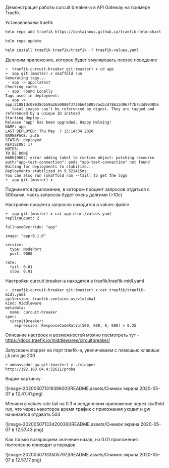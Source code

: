 Демонстрация работы curcuit breaker-а в API Gateway на примере Traefik 


Устанавливаем traefik

```bash
helm repo add traefik https://containous.github.io/traefik-helm-chart
```

```bash
helm repo update
```

```bash
helm install traefik traefik/traefik -f traefik-values.yaml
```

Деплоим приложение, которое будет эмулировать плохое поведение

```
➜  traefik-curcuit-breaker git:(master) ✗ cd app
➜  app git:(master) ✗ skaffold run
Generating tags...
 - app -> app:latest
Checking cache...
 - app: Found Locally
Tags used in deployment:
 - app -> app:21881dc08938db59a2650080f3720b6460057acb3d78613d967f7b753d9040b6
   local images can't be referenced by digest. They are tagged and referenced by a unique ID instead
Starting deploy...
Release "app" has been upgraded. Happy Helming!
NAME: app
LAST DEPLOYED: Thu May  7 13:14:04 2020
NAMESPACE: auth
STATUS: deployed
REVISION: 17
NOTES:
TO BE DONE
WARN[0002] error adding label to runtime object: patching resource auth/"app-test-connection": pods "app-test-connection" not found
Waiting for deployments to stabilize...
Deployments stabilized in 9.521415ms
You can also run [skaffold run --tail] to get the logs
➜  app git:(master) ✗
```

Поднимется приложение, в котором процент запросов отдаться с 500ками, часть запросов будет очень долгими (>10c)

Настройки процента запросов находится в values-файле 

```
➜  app git:(master) ✗ cat app-chart/values.yaml
replicaCount: 2

fullnameOverride: "app"

image: "app:0.1.0"

service:
  type: NodePort
  port: 9000

rate:
  fail: 0.01
  slow: 0.01
```



Настройки сurcuit breaker-а находятся в traefik/traefik-midl.yaml

```
➜  traefik-curcuit-breaker git:(master) ✗ cat traefik/traefik-midl.yaml
apiVersion: traefik.containo.us/v1alpha1
kind: Middleware
metadata:
  name: curcuit-breaker
spec:
  circuitBreaker:
    expression: ResponseCodeRatio(500, 600, 0, 600) > 0.25
```

Описание настроек и возможностей можно посмотреть тут - https://docs.traefik.io/middlewares/circuitbreaker/


Запускаем slapper на порт traefik-а, увеличиваем с помощью клавиши j,k рпс до 200

```
➜ ambassador-gw git:(master) ✗ ./slapper http://192.168.64.4:32611/probe
```

Видим картинку

![image-20200507131939600](README.assets/Снимок экрана 2020-05-07 в 12.47.41.png)

Меняем в values rate.fail на 0.3 и репдеплоим приложение через skaffold run, что через некоторое время трафик с приложения уходит и gw начинается отдавать 503

![image-20200507133420036](README.assets/Снимок экрана 2020-05-07 в 12.57.43.png)

Как только возвращаем значение назад, на 0.01 приложения постепенно приходит в порядок.

![image-20200507133505797](README.assets/Снимок экрана 2020-05-07 в 12.57.17.png)


